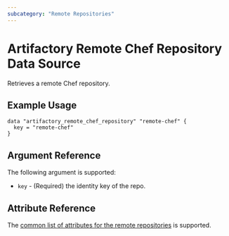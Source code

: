 ```yaml
---
subcategory: "Remote Repositories"
---
```

# Artifactory Remote Chef Repository Data Source

Retrieves a remote Chef repository.

## Example Usage

```hcl
data "artifactory_remote_chef_repository" "remote-chef" {
  key = "remote-chef"
}
```

## Argument Reference

The following argument is supported:

* `key` - (Required) the identity key of the repo.

## Attribute Reference

The [common list of attributes for the remote repositories](../resources/remote.md) is supported.